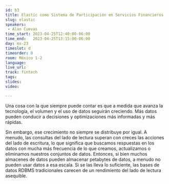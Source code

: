 ```yaml
---
id: b3
title: Elastic como Sistema de Participación en Servicios Financieros
slug: elastic
speakers:
 - Alan Cuevas
time_start: 2023-04-25T12:40:00-06:00
time_end:   2023-04-25T13:15:00-06:00
day: mx-23
timeslot: d
timeorder: 0
room: México 1-2
language: 
live_url: 
track: fintech
tags:
slides: 
video: 

---
```


Una cosa con la que siempre puede contar es que a medida que avanza la tecnología, el volumen y el uso de datos seguirán creciendo. Más datos pueden conducir a decisiones y optimizaciones más informadas y más rápidas.

Sin embargo, ese crecimiento no siempre se distribuye por igual. A menudo, las consultas del lado de lectura superan con creces las acciones del lado de escritura, lo que significa que buscamos respuestas en los datos con mucha más frecuencia de lo que creamos, actualizamos o eliminamos nuestros conjuntos de datos. Entonces, si bien muchos almacenes de datos pueden almacenar petabytes de datos, a menudo no pueden usar datos a esa escala. Si se las lleva lo suficiente, las bases de datos RDBMS tradicionales carecen de un rendimiento del lado de lectura asequible.
